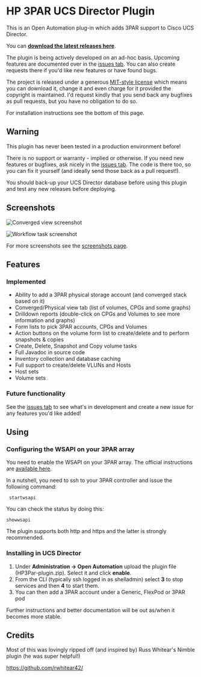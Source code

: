 # HP 3PAR UCS Director Plugin
This is an Open Automation plug-in which adds 3PAR support to Cisco UCS Director.

You can **[download the latest releases here](https://github.com/CiscoUKIDCDev/HP3ParPlugin/releases)**.

The plugin is being actively developed on an ad-hoc basis. Upcoming features are documented over in the [issues tab](https://github.com/CiscoUKIDCDev/HP3ParPlugin/issues). You can also create requests there if you'd like new features or have found bugs.

The project is released under a generous [MIT-style license](https://github.com/CiscoUKIDCDev/HP3ParPlugin/blob/master/LICENSE) which means you can download it, change it and even charge for it provided the copyright is maintained. I'd request kindly that you send back any bugfixes as pull requests, but you have no obligation to do so.

For installation instructions see the bottom of this page.

## Warning
This plugin has never been tested in a production environment before!

There is no support or warranty - implied or otherwise. If you need new features or bugfixes, ask nicely in the [issues tab](https://github.com/CiscoUKIDCDev/HP3ParPlugin/issues). The code is there too, so you can fix it yourself (and ideally send those back as a pull request!).

You should back-up your UCS Director database before using this plugin and test any new releases before deploying.

## Screenshots
![Converged view screenshot](https://matt.fragilegeek.com/ucsd/3PAR-Plugin-summary.png)

![Workflow task screenshot](https://matt.fragilegeek.com/ucsd/3PAR-Plugin-Workflow.png)

For more screenshots see the [screenshots page](screenshots.md).

## Features

### Implemented
* Ability to add a 3PAR physical storage account (and converged stack based on it)
* Converged/Physical view tab (list of volumes, CPGs and some graphs)
* Drilldown reports (double-click on CPGs and Volumes to see more information and graphs)
* Form lists to pick 3PAR accounts, CPGs and Volumes
* Action buttons on the volume form list to create/delete and to perform snapshots & copies
* Create, Delete, Snapshot and Copy volume tasks
* Full Javadoc in source code
* Inventory collection and database caching
* Full support to create/delete VLUNs and Hosts
* Host sets
* Volume sets

### Future functionality
See the [issues tab](https://github.com/CiscoUKIDCDev/HP3ParPlugin/issues) to see what's in development and create a new issue for any features you'd like added!

## Using
### Configuring the WSAPI on your 3PAR array
You need to enable the WSAPI on your 3PAR array. The official instructions are [available here](http://h20564.www2.hpe.com/hpsc/doc/public/display?docId=c03606339).

In a nutshell, you need to ssh to your 3PAR controller and issue the following command:
```
 startwsapi
```
You can check the status by doing this:
```
showwsapi
```
The plugin supports both http and https and the latter is strongly recommended.

### Installing in UCS Director

1. Under **Administration -> Open Automation** upload the plugin file (HP3Par-plugin.zip). Select it and click **enable**.
2. From the CLI (typically ssh logged in as shelladmin) select **3** to stop services and then **4** to start them.
3. You can then add a 3PAR account under a Generic, FlexPod or 3PAR pod

Further instructions and better documentation will be out as/when it becomes more stable.

## Credits
Most of this was lovingly ripped off (and inspired by) Russ Whitear's Nimble plugin (he was super helpful!)

https://github.com/rwhitear42/
